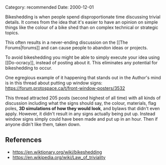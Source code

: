 Category: recommended
Date: 2000-12-01

Bikeshedding is when people spend disproportionate time discussing trivial details. It comes from the idea that it's easier to have an opinion on simple things like the colour of a bike shed than on complex technical or strategic topics.

This often results in a never-ending discussion on the [[The Forums|forums]] and can cause people to abandon ideas or projects.

To avoid bikeshedding you might be able to simply execute your idea using [[Do-ocracy]], instead of posting about it. This eliminates any potential for bikeshedding to occur.

One egregious example of it happening that stands out in the Author's mind is in this thread about putting up window signs:  
<https://forum.protospace.ca/t/front-window-posters/3532>

This thread attracted 205 posts (second highest of all time) with all kinds of discussion including what the signs should say, the colour, materials, flag poles, **3D simulations of how they would look**, and bylaws that didn't even apply. However, it didn't result in any signs actually being put up. Instead window signs simply could have been made and put up in an hour. Then if anyone didn't like them, taken down.

## References

- <https://en.wiktionary.org/wiki/bikeshedding>
- <https://en.wikipedia.org/wiki/Law_of_triviality>